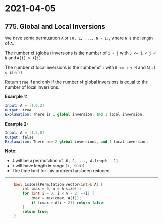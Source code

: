 # 2021-04-05

## 775. Global and Local Inversions

We have some permutation `A` of `[0, 1, ..., N - 1]`, where `N` is the length of `A`.

The number of (global) inversions is the number of `i < j` with `0 <= i < j < N` and `A[i] > A[j]`.

The number of local inversions is the number of `i` with `0 <= i < N` and `A[i] > A[i+1]`.

Return `true` if and only if the number of global inversions is equal to the number of local inversions.

**Example 1:**

```s
Input: A = [1,0,2]
Output: true
Explanation: There is 1 global inversion, and 1 local inversion.
```

**Example 2:**

```s
Input: A = [1,2,0]
Output: false
Explanation: There are 2 global inversions, and 1 local inversion.
```

**Note:**

- `A` will be a permutation of `[0, 1, ..., A.length - 1]`.
- `A` will have length in range `[1, 5000]`.
- The time limit for this problem has been reduced.

---

```c++
    bool isIdealPermutation(vector<int>& A) {
        int cmax = 0, n = A.size();
        for (int i = 0; i < n - 2; ++i) {
            cmax = max(cmax, A[i]);
            if (cmax > A[i + 2]) return false;
        }
        return true;
    }
```
